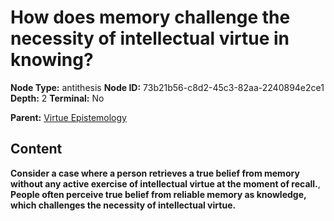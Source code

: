 # How does memory challenge the necessity of intellectual virtue in knowing?

**Node Type:** antithesis
**Node ID:** 73b21b56-c8d2-45c3-82aa-2240894e2ce1
**Depth:** 2
**Terminal:** No

**Parent:** [Virtue Epistemology](virtue-epistemology.md)

## Content

**Consider a case where a person retrieves a true belief from memory without any active exercise of intellectual virtue at the moment of recall.**, **People often perceive true belief from reliable memory as knowledge, which challenges the necessity of intellectual virtue.**
